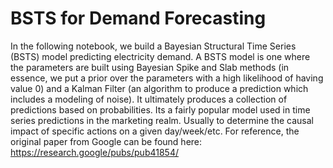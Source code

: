 # BSTS for Demand Forecasting
In the following notebook, we build a Bayesian Structural Time Series (BSTS) model predicting electricity demand. 
A BSTS model is one where the parameters are built using Bayesian Spike and Slab methods (in essence, we put a prior over the parameters with a high likelihood of having value 0) and a Kalman Filter (an algorithm to produce a prediction which includes a modeling of noise). It ultimately produces a collection of predictions based on probabilities.
Its a fairly popular model used in time series predictions in the marketing realm. Usually to determine the causal impact of specific actions on a given day/week/etc. For reference, the original paper from Google can be found here: https://research.google/pubs/pub41854/
